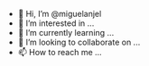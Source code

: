 - 👋 Hi, I’m @miguelanjel
- 👀 I’m interested in ...
- 🌱 I’m currently learning ...
- 💞️ I’m looking to collaborate on ...
- 📫 How to reach me ...

<!---
miguelanjel/miguelanjel is a ✨ special ✨ repository because its `README.md` (this file) appears on your GitHub profile.
You can click the Preview link to take a look at your changes.
--->
